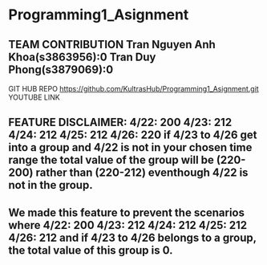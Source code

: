 # Programming1_Asignment

TEAM CONTRIBUTION
Tran Nguyen Anh Khoa(s3863956):0
Tran Duy Phong(s3879069):0
-
GIT HUB REPO
https://github.com/KultrasHub/Programming1_Asignment.git
YOUTUBE LINK

FEATURE DISCLAIMER:
4/22: 200
4/23: 212
4/24: 212
4/25: 212
4/26: 220
if 4/23 to 4/26 get into a group and 4/22 is not in your chosen time range
the total value of the group will be (220-200) rather than (220-212) eventhough 4/22 is not in the group.
--
We made this feature to prevent the scenarios where
4/22: 200
4/23: 212
4/24: 212
4/25: 212
4/26: 212
and if 4/23 to 4/26 belongs to a group, the total value of this group is 0.
--
